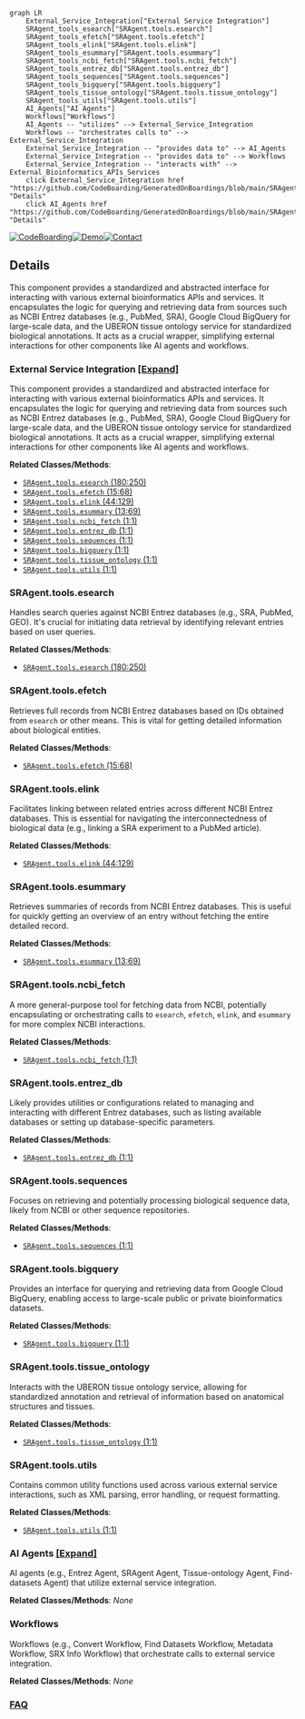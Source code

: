 ```mermaid
graph LR
    External_Service_Integration["External Service Integration"]
    SRAgent_tools_esearch["SRAgent.tools.esearch"]
    SRAgent_tools_efetch["SRAgent.tools.efetch"]
    SRAgent_tools_elink["SRAgent.tools.elink"]
    SRAgent_tools_esummary["SRAgent.tools.esummary"]
    SRAgent_tools_ncbi_fetch["SRAgent.tools.ncbi_fetch"]
    SRAgent_tools_entrez_db["SRAgent.tools.entrez_db"]
    SRAgent_tools_sequences["SRAgent.tools.sequences"]
    SRAgent_tools_bigquery["SRAgent.tools.bigquery"]
    SRAgent_tools_tissue_ontology["SRAgent.tools.tissue_ontology"]
    SRAgent_tools_utils["SRAgent.tools.utils"]
    AI_Agents["AI Agents"]
    Workflows["Workflows"]
    AI_Agents -- "utilizes" --> External_Service_Integration
    Workflows -- "orchestrates calls to" --> External_Service_Integration
    External_Service_Integration -- "provides data to" --> AI_Agents
    External_Service_Integration -- "provides data to" --> Workflows
    External_Service_Integration -- "interacts with" --> External_Bioinformatics_APIs_Services
    click External_Service_Integration href "https://github.com/CodeBoarding/GeneratedOnBoardings/blob/main/SRAgent/External_Service_Integration.md" "Details"
    click AI_Agents href "https://github.com/CodeBoarding/GeneratedOnBoardings/blob/main/SRAgent/AI_Agents.md" "Details"
```

[![CodeBoarding](https://img.shields.io/badge/Generated%20by-CodeBoarding-9cf?style=flat-square)](https://github.com/CodeBoarding/CodeBoarding)[![Demo](https://img.shields.io/badge/Try%20our-Demo-blue?style=flat-square)](https://www.codeboarding.org/demo)[![Contact](https://img.shields.io/badge/Contact%20us%20-%20contact@codeboarding.org-lightgrey?style=flat-square)](mailto:contact@codeboarding.org)

## Details

This component provides a standardized and abstracted interface for interacting with various external bioinformatics APIs and services. It encapsulates the logic for querying and retrieving data from sources such as NCBI Entrez databases (e.g., PubMed, SRA), Google Cloud BigQuery for large-scale data, and the UBERON tissue ontology service for standardized biological annotations. It acts as a crucial wrapper, simplifying external interactions for other components like AI agents and workflows.

### External Service Integration [[Expand]](./External_Service_Integration.md)
This component provides a standardized and abstracted interface for interacting with various external bioinformatics APIs and services. It encapsulates the logic for querying and retrieving data from sources such as NCBI Entrez databases (e.g., PubMed, SRA), Google Cloud BigQuery for large-scale data, and the UBERON tissue ontology service for standardized biological annotations. It acts as a crucial wrapper, simplifying external interactions for other components like AI agents and workflows.


**Related Classes/Methods**:

- <a href="https://github.com/ArcInstitute/SRAgent/blob/main/SRAgent/tools/esearch.py#L180-L250" target="_blank" rel="noopener noreferrer">`SRAgent.tools.esearch` (180:250)</a>
- <a href="https://github.com/ArcInstitute/SRAgent/blob/main/SRAgent/tools/efetch.py#L15-L68" target="_blank" rel="noopener noreferrer">`SRAgent.tools.efetch` (15:68)</a>
- <a href="https://github.com/ArcInstitute/SRAgent/blob/main/SRAgent/tools/elink.py#L44-L129" target="_blank" rel="noopener noreferrer">`SRAgent.tools.elink` (44:129)</a>
- <a href="https://github.com/ArcInstitute/SRAgent/blob/main/SRAgent/tools/esummary.py#L13-L69" target="_blank" rel="noopener noreferrer">`SRAgent.tools.esummary` (13:69)</a>
- <a href="https://github.com/ArcInstitute/SRAgent/blob/main/SRAgent/tools/ncbi_fetch.py#L1-L1" target="_blank" rel="noopener noreferrer">`SRAgent.tools.ncbi_fetch` (1:1)</a>
- <a href="https://github.com/ArcInstitute/SRAgent/blob/main/SRAgent/tools/entrez_db.py#L1-L1" target="_blank" rel="noopener noreferrer">`SRAgent.tools.entrez_db` (1:1)</a>
- <a href="https://github.com/ArcInstitute/SRAgent/blob/main/SRAgent/tools/sequences.py#L1-L1" target="_blank" rel="noopener noreferrer">`SRAgent.tools.sequences` (1:1)</a>
- <a href="https://github.com/ArcInstitute/SRAgent/blob/main/SRAgent/tools/bigquery.py#L1-L1" target="_blank" rel="noopener noreferrer">`SRAgent.tools.bigquery` (1:1)</a>
- <a href="https://github.com/ArcInstitute/SRAgent/blob/main/SRAgent/tools/tissue_ontology.py#L1-L1" target="_blank" rel="noopener noreferrer">`SRAgent.tools.tissue_ontology` (1:1)</a>
- <a href="https://github.com/ArcInstitute/SRAgent/blob/main/SRAgent/tools/utils.py#L1-L1" target="_blank" rel="noopener noreferrer">`SRAgent.tools.utils` (1:1)</a>


### SRAgent.tools.esearch
Handles search queries against NCBI Entrez databases (e.g., SRA, PubMed, GEO). It's crucial for initiating data retrieval by identifying relevant entries based on user queries.


**Related Classes/Methods**:

- <a href="https://github.com/ArcInstitute/SRAgent/blob/main/SRAgent/tools/esearch.py#L180-L250" target="_blank" rel="noopener noreferrer">`SRAgent.tools.esearch` (180:250)</a>


### SRAgent.tools.efetch
Retrieves full records from NCBI Entrez databases based on IDs obtained from `esearch` or other means. This is vital for getting detailed information about biological entities.


**Related Classes/Methods**:

- <a href="https://github.com/ArcInstitute/SRAgent/blob/main/SRAgent/tools/efetch.py#L15-L68" target="_blank" rel="noopener noreferrer">`SRAgent.tools.efetch` (15:68)</a>


### SRAgent.tools.elink
Facilitates linking between related entries across different NCBI Entrez databases. This is essential for navigating the interconnectedness of biological data (e.g., linking a SRA experiment to a PubMed article).


**Related Classes/Methods**:

- <a href="https://github.com/ArcInstitute/SRAgent/blob/main/SRAgent/tools/elink.py#L44-L129" target="_blank" rel="noopener noreferrer">`SRAgent.tools.elink` (44:129)</a>


### SRAgent.tools.esummary
Retrieves summaries of records from NCBI Entrez databases. This is useful for quickly getting an overview of an entry without fetching the entire detailed record.


**Related Classes/Methods**:

- <a href="https://github.com/ArcInstitute/SRAgent/blob/main/SRAgent/tools/esummary.py#L13-L69" target="_blank" rel="noopener noreferrer">`SRAgent.tools.esummary` (13:69)</a>


### SRAgent.tools.ncbi_fetch
A more general-purpose tool for fetching data from NCBI, potentially encapsulating or orchestrating calls to `esearch`, `efetch`, `elink`, and `esummary` for more complex NCBI interactions.


**Related Classes/Methods**:

- <a href="https://github.com/ArcInstitute/SRAgent/blob/main/SRAgent/tools/ncbi_fetch.py#L1-L1" target="_blank" rel="noopener noreferrer">`SRAgent.tools.ncbi_fetch` (1:1)</a>


### SRAgent.tools.entrez_db
Likely provides utilities or configurations related to managing and interacting with different Entrez databases, such as listing available databases or setting up database-specific parameters.


**Related Classes/Methods**:

- <a href="https://github.com/ArcInstitute/SRAgent/blob/main/SRAgent/tools/entrez_db.py#L1-L1" target="_blank" rel="noopener noreferrer">`SRAgent.tools.entrez_db` (1:1)</a>


### SRAgent.tools.sequences
Focuses on retrieving and potentially processing biological sequence data, likely from NCBI or other sequence repositories.


**Related Classes/Methods**:

- <a href="https://github.com/ArcInstitute/SRAgent/blob/main/SRAgent/tools/sequences.py#L1-L1" target="_blank" rel="noopener noreferrer">`SRAgent.tools.sequences` (1:1)</a>


### SRAgent.tools.bigquery
Provides an interface for querying and retrieving data from Google Cloud BigQuery, enabling access to large-scale public or private bioinformatics datasets.


**Related Classes/Methods**:

- <a href="https://github.com/ArcInstitute/SRAgent/blob/main/SRAgent/tools/bigquery.py#L1-L1" target="_blank" rel="noopener noreferrer">`SRAgent.tools.bigquery` (1:1)</a>


### SRAgent.tools.tissue_ontology
Interacts with the UBERON tissue ontology service, allowing for standardized annotation and retrieval of information based on anatomical structures and tissues.


**Related Classes/Methods**:

- <a href="https://github.com/ArcInstitute/SRAgent/blob/main/SRAgent/tools/tissue_ontology.py#L1-L1" target="_blank" rel="noopener noreferrer">`SRAgent.tools.tissue_ontology` (1:1)</a>


### SRAgent.tools.utils
Contains common utility functions used across various external service interactions, such as XML parsing, error handling, or request formatting.


**Related Classes/Methods**:

- <a href="https://github.com/ArcInstitute/SRAgent/blob/main/SRAgent/tools/utils.py#L1-L1" target="_blank" rel="noopener noreferrer">`SRAgent.tools.utils` (1:1)</a>


### AI Agents [[Expand]](./AI_Agents.md)
AI agents (e.g., Entrez Agent, SRAgent Agent, Tissue-ontology Agent, Find-datasets Agent) that utilize external service integration.


**Related Classes/Methods**: _None_

### Workflows
Workflows (e.g., Convert Workflow, Find Datasets Workflow, Metadata Workflow, SRX Info Workflow) that orchestrate calls to external service integration.


**Related Classes/Methods**: _None_



### [FAQ](https://github.com/CodeBoarding/GeneratedOnBoardings/tree/main?tab=readme-ov-file#faq)